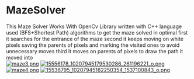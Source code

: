 # MazeSolver
This Maze Solver Works With OpenCv Library written with C++ language used (BFS+Shortest Path) algorithms to get the maze solved
in optimal
first it searches for the entrance of the maze 
second it keeps moving on white pixels saving the parents of pixels and marking the visited ones to avoid unnecessary moves
third it moves on parents of pixels to draw the path it moved into<br>
[![maze3.png](https://s27.postimg.org/5z20onvpf/maze3.png)](https://postimg.org/image/7e3lddwsf/)
[![15556178_10207945179530286_261196221_o.png](https://s24.postimg.org/jwxjrtv6t/15556178_10207945179530286_261196221_o.png)](https://postimg.org/image/e8r90xqu9/)
[![maze4.png](https://s27.postimg.org/5eoi14wjn/maze4.png)](https://postimg.org/image/3mvj68d6n/)
[![15536795_10207945182250354_1537100843_o.png](https://s28.postimg.org/475f0e3b1/15536795_10207945182250354_1537100843_o.png)](https://postimg.org/image/e4gftgawp/)

